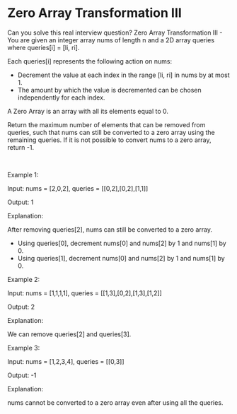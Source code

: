 # Zero Array Transformation III

Can you solve this real interview question? Zero Array Transformation III - You are given an integer array nums of length n and a 2D array queries where queries[i] = [li, ri].

Each queries[i] represents the following action on nums:

 * Decrement the value at each index in the range [li, ri] in nums by at most 1.
 * The amount by which the value is decremented can be chosen independently for each index.

A Zero Array is an array with all its elements equal to 0.

Return the maximum number of elements that can be removed from queries, such that nums can still be converted to a zero array using the remaining queries. If it is not possible to convert nums to a zero array, return -1.

 

Example 1:

Input: nums = [2,0,2], queries = [[0,2],[0,2],[1,1]]

Output: 1

Explanation:

After removing queries[2], nums can still be converted to a zero array.

 * Using queries[0], decrement nums[0] and nums[2] by 1 and nums[1] by 0.
 * Using queries[1], decrement nums[0] and nums[2] by 1 and nums[1] by 0.

Example 2:

Input: nums = [1,1,1,1], queries = [[1,3],[0,2],[1,3],[1,2]]

Output: 2

Explanation:

We can remove queries[2] and queries[3].

Example 3:

Input: nums = [1,2,3,4], queries = [[0,3]]

Output: -1

Explanation:

nums cannot be converted to a zero array even after using all the queries.